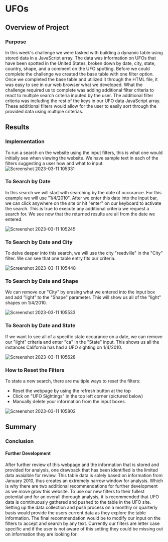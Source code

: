# UFOs
## Overview of Project
### Purpose
In this week's challenge we were tasked with building a dynamic table using stored data in a JavaScript array. The data was information on UFOs that have been spotted in the United States, broken down by date, city, state, country, shape, and a comment on the UFO spotting. Before we could complete the challenge we created the base table with one filter option. Once we completed the base table and utilized it through the HTML file, it was easy to see in our web browser what we developed. What the challenge required us to complete was adding additional filter criteria to react to multiple search criteria inputed by the user. The additional filter criteria was including the rest of the keys in our UFO data JavaScript array. These additional filters would allow for the user to easily sort through the provided data using multiple criterias. 

## Results
### Implementation

To run a search on the website using the input filters, this is what one would initially see when viewing the website. We have sample text in each of the filters suggesting a user how and what to input. 
![Screenshot 2023-03-11 105331](https://user-images.githubusercontent.com/119636655/224494309-3005d52a-567a-4681-b49f-8a7c0c5a6bf9.png)

### To Search by Date
In this search we will start with searching by the date of occurance. For this example we will use "1/4/2010". After we enter this date into the input bar, we can click anywhere on the site or hit "enter" on our keyboard to activate the search. This is true to execute any additional criteria we request a search for. We see now that the returned results are all from the date we entered. 

![Screenshot 2023-03-11 105245](https://user-images.githubusercontent.com/119636655/224494254-d6b4ae66-f3a4-4d20-bf07-9f14208c1ab0.png)

### To Search by Date and City
To delve deeper into this search, we will use the city "reedville" in the "City" filter. We can see that one table entry fits our criteria. 

![Screenshot 2023-03-11 105448](https://user-images.githubusercontent.com/119636655/224494352-1bdef6f3-feae-4274-ad10-a6f46330853e.png)

### To Search by Date and Shape
We can remove our "City" by erasing what we entered into the input box and add "light" to the "Shape" parameter. This will show us all of the "light" shapes on 1/4/2010.

![Screenshot 2023-03-11 105533](https://user-images.githubusercontent.com/119636655/224494395-4d735c16-ad28-480d-bcfb-31e9e7a216c7.png)

### To Search by Date and State
If we want to see all of a specific state occurance on a date, we can remove our "light" criteria and enter "ca" in the "State" input. This shows us all the instances California has had a UFO sighting on 1/4/2010.

![Screenshot 2023-03-11 105628](https://user-images.githubusercontent.com/119636655/224494431-07f5b0d0-23d3-4b2a-a803-d2564e73f08a.png)
### How to Reset the Filters
To state a new search, there are multiple ways to reset the filters:
- Reset the webpage by using the refresh button at the top
- Click on "UFO Sightings" in the top left corner (pictured below)
- Manually delete your information from the input boxes. 

![Screenshot 2023-03-11 105802](https://user-images.githubusercontent.com/119636655/224494503-10831f21-71b4-4fac-b4c4-540ce965b2f9.png)




## Summary
### Conclusion


#### Further Development
After further review of this webpage and the information that is stored and provided for analysis, one drawback that has been identified is the limited data avaialble for review. This table data is solely based on information from January 2010, thus creates an extremely narrow window for analysis. Which is why there are two additional recommendations for further development as we move grow this website. To use our new filters to their fullest potential and for an overall thorough analysis, it is recommended that UFO data is comtinuously gathered and pushed to the table in the UFO site. Setting up the data collection and push process on a monthly or quarterly basis would provide the users current data as they explore the table information. The final recommendation would be to modify our input on the filters to accept and search by any text. Currently our filters are letter case specific and if the user is not aware of this setting they could be missing out on information they are looking for. 
